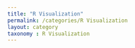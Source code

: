 ```yaml
---
title: "R Visualization"
permalink: /categories/R Visualization
layout: category
taxonomy : R Visualization
---
```

